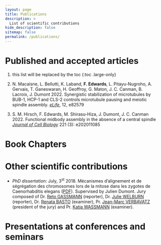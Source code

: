 ```yaml
---
layout: page
title: Publications
description: >
  List of scientific contributions
hide_description: false
sitemap: false
permalink: /publications/
---
```



# Published and accepted articles

1. this list will be replaced by the toc
{:toc .large-only}

22. N. Macaisne, L. Bellutti, K. Laband, **F. Edwards**, L. Pitayu-Nugroho, A. Gervais, T. Ganeswaran, 
H. Geoffroy, G. Maton, J. C. Canman, B. Lacroix, J. Dumont 2022. Synergistic stabilization of 
microtubules by BUB-1, HCP-1 and CLS-2 controls microtubule pausing and meiotic spindle assembly. 
[*eLife*](https://elifesciences.org/articles/82579#downloads), 12, e82579

21. S. M. Hirsch, F. Edwards, M. Shirasu-Hiza, J. Dumont, J. C. Canman 2022. Functional midbody assembly 
in the absence of a central spindle 
[*Journal of Cell Biology*](https://rupress.org/jcb/article/221/3/e202011085/212948/Functional-midbody-assembly-in-the-absence-of-a) 
221 (3): e202011085


# Book Chapters 



# Other scientific contributions

- *PhD dissertation*: July, 3<sup>st</sup> 2018. Mécanismes d’alignement et de ségrégation des chromosomes 
lors de la mitose dans les zygotes de Caenorhabditis elegans ([PDF](https://wo.app.u-paris.fr/cgi-bin/WebObjects/TheseWeb.woa/3/wo/aPLBpeWEW3QthwqRFGatv0/3.0.0.14.1.3.1.5.0.1.1.1.11.23.2.7.1.1.1.1.1.3.1)). 
Supervised by Julien Dumont. Jury composed of 
Dr. [Reto GASSMANN](https://scholar.google.com/citations?user=ZRW58RoAAAAJ&hl=en) (reporter), 
Dr. [Julie WELBURN](https://scholar.google.com/citations?user=HfNaicsAAAAJ&hl=en) (reporter), 
Dr. [Renata BASTO](https://curie.fr/equipe/basto) (examiner), 
Pr. [Jean-Marc VERBAVATZ](https://www.ijm.fr/recherche/jackson-verbavatz-lab-vf/) (president of the jury) and 
Pr. [Katja WASSMANN](https://www.ijm.fr/recherche/wassmann-lab-vf/) (examiner).

# Presentations at conferences and seminars
